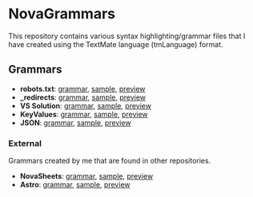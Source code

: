 # NovaGrammars

This repository contains various syntax highlighting/grammar files that I have created using the TextMate language (tmLanguage) format.

## Grammars

- **robots.txt**: [grammar](/grammars/robots-txt.yaml-tmLanguage), [sample](/samples/robots.txt), [preview](https://github-lightshow.herokuapp.com/?utf8=y&scope=from-url&grammar_url=https://github.com/Nixinova/NovaGrammars/blob/main/grammars/robots-txt.yaml-tmLanguage&code_source=from-url&code_url=https://github.com/Nixinova/NovaGrammars/blob/main/samples/robots.txt)
- **\_redirects**: [grammar](/grammars/_redirects.yaml-tmLanguage), [sample](/samples/_redirects), [preview](https://github-lightshow.herokuapp.com/?utf8=y&scope=from-url&grammar_url=https://github.com/Nixinova/NovaGrammars/blob/main/grammars/_redirects.yaml-tmLanguage&code_source=from-url&code_url=https://github.com/Nixinova/NovaGrammars/blob/main/samples/_redirects)
- **VS Solution**: [grammar](/grammars/solution.yaml-tmLanguage), [sample](/samples/project.sln), [preview](https://github-lightshow.herokuapp.com/?utf8=y&scope=from-url&grammar_url=https://github.com/Nixinova/NovaGrammars/blob/main/grammars/solution.yaml-tmLanguage&code_source=from-url&code_url=https://github.com/Nixinova/NovaGrammars/blob/main/samples/project.sln)
- **KeyValues**: [grammar](/grammars/keyvalues.yaml-tmLanguage), [sample](/samples/gameinfo.txt), [preview](https://github-lightshow.herokuapp.com/?utf8=y&scope=from-url&grammar_url=https://github.com/Nixinova/NovaGrammars/blob/main/grammars/keyvalues.yaml-tmLanguage&code_source=from-url&code_url=https://github.com/Nixinova/NovaGrammars/blob/main/samples/gameinfo.txt)
- **JSON**: [grammar](/grammars/json.yaml-tmLanguage), [sample](/samples/readable.json), [preview](https://github-lightshow.herokuapp.com/?utf8=y&scope=from-url&grammar_url=https://github.com/Nixinova/NovaGrammars/blob/main/grammars/json.yaml-tmLanguage&code_source=from-url&code_url=https://github.com/Nixinova/NovaGrammars/blob/main/samples/readable.json)

### External
Grammars created by me that are found in other repositories.

- **NovaSheets**: [grammar](https://github.com/NovaSheets/vscode/blob/main/grammars/novasheets.tmLanguage.yaml), [sample](/samples/novasheets.nvss), [preview](https://github-lightshow.herokuapp.com/?utf8=y&scope=from-url&grammar_url=https://github.com/NovaSheets/vscode/blob/main/grammars/novasheets.tmLanguage.yaml&code_source=from-url&code_url=https://github.com/Nixinova/NovaGrammars/blob/main/samples/novasheets.nvss)
- **Astro**: [grammar](https://github.com/Nixinova/Astro-vscode/blob/main/grammars/astro.tmLanguage.yaml), [sample](/samples/index.astro), [preview](https://github-lightshow.herokuapp.com/?utf8=y&scope=from-url&grammar_url=https://github.com/Nixinova/Astro-vscode/blob/main/grammars/astro.tmLanguage.yaml&code_source=from-url&code_url=https://github.com/Nixinova/NovaGrammars/blob/main/samples/index.astro)
